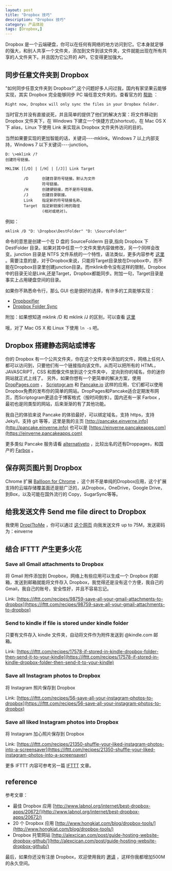 ```yaml
---
layout: post
title: "Dropbox 技巧"
description: "Dropbox 技巧"
category: 产品体验
tags: [Dropbox,]
---
```


Dropbox 是一个云端硬盘，你可以在任何有网络的地方访问到它。它本身就足够的强大，和别人共享一个文件夹，添加到文件到该文件夹，文件就能出现在所有共享的人文件夹下。并且因为它公开的 API，它变得更加强大。

## 同步任意文件夹到 Dropbox

"如何同步任意文件夹到 Dropbox?",这个问题好多人问过我，国内有家坚果云能够实现，其实 Dropbox 完全能够同步 PC 端任意文件夹的。查看官方的 [帮助](https://www.dropbox.com/en/help/12) ：

    Right now, Dropbox will only sync the files in your Dropbox folder.

当时官方并没有直接说死，并且简单的提供了他们的解决方案：将文件移动到 Dropbox 文件夹下，在 Windows 下建立一个快捷方式(shortcut)，在 Mac OS X 下 alias，Linux 下使用 Link 来实现从 Dropbox 文件夹外访问的目的。

当然如果要实现的更加智能的话，关键词----mklink。Windows 7 以上内部支持，Windows 7 以下关键词----junction。

    D: \>mklink /?
    创建符号链接。

    MKLINK [[/D] | [/H] | [/J]] Link Target

            /D      创建目录符号链接。默认为文件
                    符号链接。
            /H      创建硬链接，而不是符号链接。
            /J      创建目录联接。
            Link    指定新的符号链接名称。
            Target  指定新链接引用的路径
                    (相对或绝对)。

例如：

    mklink /D "D: \Dropbox\DestFolder" "D: \SourceFolder"

命令的意思是创建一个在 D 盘的 SourceFolderm 目录,指向 Dropbox 下 DestFolder 目录。如果对其中任意一个文件夹里内容做修改，另一个同样会改变。junction 目录是 NTFS 文件系统的一个特性，语法类似，更多内容参考 [这里](http://lifehacker.com/5154698/sync-files-and-folders-outside-your-my-dropbox-folder) 。需要注意的是，对于Dropbox来说，只能将Target目录放在Dropbox中，而不能在Dropbox目录里创建junction目录。而mklink命令没有这样的限制，Dropbox中的目录无论是Link,还是Target，Dropbox都能同步。附加一句，Target目录是事实上占用硬盘空间的目录。

如果你不熟悉命令行，那么 GUI 也是很好的选择，有许多的工具能够实现：

- [Dropboxifier](http://dropboxifier.codeplex.com/)
- [Dropbox Folder Sync](http://satyadeepk.in/dropbox-folder-sync/)

附加：如果想知道 mklink /D 和 mklink /J 的区别，可以查看 [这里](http://superuser.com/questions/347930/what-are-the-various-link-types-in-windows-how-do-i-create-them)

哦，对了 Mac OS X 和 Linux 下使用 `ln -s` 吧。

## Dropbox 搭建静态网站或博客

你的 Dropbox 有一个公共文件夹，你在这个文件夹中添加的文件，网络上任何人都可以访问到，只要他们有一个链接指向该文件。从而可以把所有的 HTML，JAVASCRIPT，CSS 和图像文件放到这个文件夹中， 定向到你的域名，你的迷你网站就正式上线了。
另外，如果你想有一个更简单的解决方案，使用 [DropPages.com](http://DropPages.com) ， [Scriptogr.am](http://Scriptogr.am) 和 [Pancake.io](http://Pancake.io) 这样的应用，它们都可以使用Dropbox免费的发布你的简单的网站。DropPages和Pancake适合定期发布网页，而Scriptogram更适合于博客格式（按时间倒序）。国内还有一家 Farbox ，最初也是同类型的网站，后来渐渐的有了其他功能。

我自己的体验来说 Pancake 的体验最好，可以绑定域名，支持 https，支持 Jekyll，支持 git  等等，这里是我的主页 [http://pancake.einverne.info](http://pancake.einverne.info) 也可以是 [https://einverne.pancakeapps.com](https://einverne.pancakeapps.com)

更多类似 Pancake 服务请看 [alternativeto](http://alternativeto.net/software/pancake-io/) ，比较出名的还有Droppages，和国产的 [Farbox](https://www.farbox.com/) 。

## 保存网页图片到 Dropbox

Chrome 扩展 [Ballloon for Chrome](https://chrome.google.com/webstore/detail/kbmligehjhghebleanjcmenomghmcohn) ，这个并不是单纯的Dropbox应用，这个扩展支持的云端存储覆盖面还是挺广泛的，从Dropbox，OneDrive，Google Drive，到Box，以及可能在国外流行的 Copy，SugarSync等等。

## 给我发送文件 Send me file direct to Dropbox

我使用 [DropITtoMe](http://www.dropitto.me) ，你可以通过 [这个网页](http://www.dropitto.me/einverne) 向我发送文件 up to 75M，发送密码为：einverne

## 结合 IFTTT 产生更多火花

### Save all Gmail attachments to Dropbox

将 Gmail 附件添加到 Dropbox，网络上有些应用可以生成一个 Dropbox 的邮箱，发送到邮箱就能将文件存入 Dropbox，我觉得还是没有这个方便，我自己的 Gmail，我自己的账号，安全性好，并且不容易忘记。

Link: [https://ifttt.com/recipes/98759-save-all-your-gmail-attachments-to-dropbox](https://ifttt.com/recipes/98759-save-all-your-gmail-attachments-to-dropbox)

### Send to kindle if file is stored under kindle folder

只要有文件存入 kindle 文件夹，自动将文件作为附件发送到 @kindle.com 邮箱。

Link: [https://ifttt.com/recipes/17578-if-stored-in-kindle-dropbox-folder-then-send-it-to-your-kindle](https://ifttt.com/recipes/17578-if-stored-in-kindle-dropbox-folder-then-send-it-to-your-kindle)

### Save all Instagram photos to Dropbox

将 Instagram 照片保存到 Dropbox

Link: [https://ifttt.com/recipes/56-save-all-your-instagram-photos-to-dropbox](https://ifttt.com/recipes/56-save-all-your-instagram-photos-to-dropbox)

### Save all liked Instagram photos into Dropbox

将 Instagram 加心照片保存到 Dropbox

Link: [https://ifttt.com/recipes/21350-shuffle-your-liked-instagram-photos-into-a-screensaver](https://ifttt.com/recipes/21350-shuffle-your-liked-instagram-photos-into-a-screensaver)

更多 IFTTT 内容可参考另一篇 [IFTTT](/post/2015/06/ifttt.html) 文章。

## reference

参考文章：

- 最佳 Dropbox 应用 [http://www.labnol.org/internet/best-dropbox-apps/20672/](http://www.labnol.org/internet/best-dropbox-apps/20672/)
- 20 个 Dropbox 应用 [http://www.hongkiat.com/blog/dropbox-tools/](http://www.hongkiat.com/blog/dropbox-tools/)
- Dropbox 托管网站 [http://alexcican.com/post/guide-hosting-website-dropbox-github/](http://alexcican.com/post/guide-hosting-website-dropbox-github/)

最后，如果你还没有注册 Dropbox，欢迎使用我的 [邀请](https://db.tt/B0sJSIVy) ，这样你我都增加500M的永久空间。
